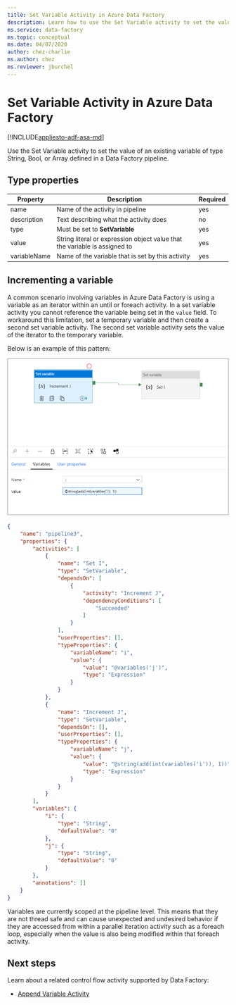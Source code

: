 ```yaml
---
title: Set Variable Activity in Azure Data Factory 
description: Learn how to use the Set Variable activity to set the value of an existing variable defined in a Data Factory pipeline
ms.service: data-factory
ms.topic: conceptual
ms.date: 04/07/2020
author: chez-charlie
ms.author: chez
ms.reviewer: jburchel
---
```

# Set Variable Activity in Azure Data Factory
[!INCLUDE[appliesto-adf-asa-md](includes/appliesto-adf-asa-md.md)]

Use the Set Variable activity to set the value of an existing variable of type String, Bool, or Array defined in a Data Factory pipeline.

## Type properties

Property | Description | Required
-------- | ----------- | --------
name | Name of the activity in pipeline | yes
description | Text describing what the activity does | no
type | Must be set to **SetVariable** | yes
value | String literal or expression object value that the variable is assigned to | yes
variableName | Name of the variable that is set by this activity | yes

## Incrementing a variable

A common scenario involving variables in Azure Data Factory is using a variable as an iterator within an until or foreach activity. In a set variable activity you cannot reference the variable being set in the `value` field. To workaround this limitation, set a temporary variable and then create a second set variable activity. The second set variable activity sets the value of the iterator to the temporary variable. 

Below is an example of this pattern:

![Increment variable](media/control-flow-set-variable-activity/increment-variable.png "Increment variable")

``` json
{
    "name": "pipeline3",
    "properties": {
        "activities": [
            {
                "name": "Set I",
                "type": "SetVariable",
                "dependsOn": [
                    {
                        "activity": "Increment J",
                        "dependencyConditions": [
                            "Succeeded"
                        ]
                    }
                ],
                "userProperties": [],
                "typeProperties": {
                    "variableName": "i",
                    "value": {
                        "value": "@variables('j')",
                        "type": "Expression"
                    }
                }
            },
            {
                "name": "Increment J",
                "type": "SetVariable",
                "dependsOn": [],
                "userProperties": [],
                "typeProperties": {
                    "variableName": "j",
                    "value": {
                        "value": "@string(add(int(variables('i')), 1))",
                        "type": "Expression"
                    }
                }
            }
        ],
        "variables": {
            "i": {
                "type": "String",
                "defaultValue": "0"
            },
            "j": {
                "type": "String",
                "defaultValue": "0"
            }
        },
        "annotations": []
    }
}
```

Variables are currently scoped at the pipeline level. This means that they are not thread safe and can cause unexpected and undesired behavior if they are accessed from within a parallel iteration activity such as a foreach loop, especially when the value is also being modified within that foreach activity.

## Next steps
Learn about a related control flow activity supported by Data Factory: 

- [Append Variable Activity](control-flow-append-variable-activity.md)

